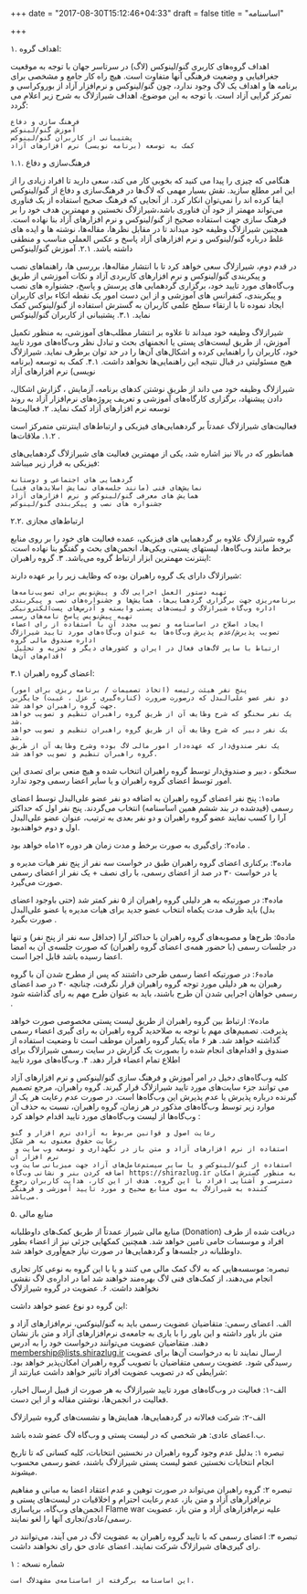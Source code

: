 +++
date = "2017-08-30T15:12:46+04:33"
draft = false
title = "اساسنامه"

+++

۱. اهداف گروه:

اهداف گروه‌های کاربری گنو/لینوکس (لاگ) در سرتاسر جهان با توجه به موقعیت جغرافیایی و وضعیت فرهنگی آنها متفاوت است. هیچ راه کار جامع و مشخصی برای برنامه ها و اهداف یک لاگ وجود ندارد، چون گنو/لینوکس و نرم‌افزار آزاد از بوروکراسی و تمرکز گرایی آزاد است. با توجه به این موضوع، اهداف شیرازلاگ به شرح زیر اعلام می گردد:

    فرهنگ سازی و دفاع
    آموزش گنو/لینوکس
    پشتیبانی از کاربران گنو/لینوکس
    کمک به توسعه (برنامه نویسی) نرم افزارهای آزاد

۱.۱. فرهنگ‌سازی و دفاع

هنگامی که چیزی را پیدا می کنید که بخوبی کار می کند، سعی دارید تا افراد زیادی را از این امر مطلع سازید. نقش بسیار مهمی که لاگ‌ها در فرهنگ‌سازی و دفاع از گنو/لینوکس ایفا کرده اند را نمی‌توان انکار کرد. از آنجایی که فرهنگ صحیح استفاده از یک فناوری می‌تواند مهمتر از خود آن فناوری باشد،شیرازلاگ نخستین و مهمترین هدف خود را بر فرهنگ سازی جهت استفاده صحیح از گنو/لینوکس و نرم افزارهای آزاد بنا نهاده است. همچنین شیرازلاگ وظیفه خود میداند تا در مقابل نظرها، مقاله‌ها، نوشته ها و ایده های غلط درباره گنو/لینوکس و نرم افزارهای آزاد پاسخ و عکس العملی مناسب و منطقی داشته باشد.
۲.۱. آموزش گنو/لینوکس

در قدم دوم، شیرازلاگ سعی خواهد کرد تا با انتشار مقاله‌ها، بررسی ها، راهنماهای نصب و پیکربندی گنو/لینوکس و نرم افزارهای کاربردی آزاد و نکات آموزشی از طریق وب‌گاه‌های مورد تایید خود، برگزاری گردهمایی های پرسش و پاسخ، جشنواره های نصب و پیکربندی، کنفرانس های آموزشی و از این دست امور یک نقطه اتکاء برای کاربران ایجاد نموده تا با ارتقاء سطح علمی کاربران به گسترش استفاده از گنو/لینوکس کمک نماید.
۳.۱. پشتیبانی از کاربران گنو/لینوکس

شیرازلاگ وظیفه خود میداند تا علاوه بر انتشار مطلب‌های آموزشی، به منظور تکمیل آموزش، از طریق لیست‌های پستی یا انجمنهای بحث و تبادل نظر وب‌گاه‌های مورد تایید خود، کاربران را راهنمایی کرده و اشکال‌های آن‌ها را در حد توان برطرف نماید. شیرازلاگ هیج مسئولیتی در قبال نتیجه این راهنمایی‌ها نخواهد داشت.
۴.۱. کمک به توسعه (برنامه نویسی) نرم افزارهای آزاد

شیرازلاگ وظیفه خود می داند از طریق نوشتن کدهای برنامه، آزمایش ، گزارش اشکال، دادن پیشنهاد، برگزاری کارگاه‌های آموزشی و تعریف پروژه‌های نرم‌افزار آزاد به روند توسعه نرم افزارهای آزاد کمک نماید.
۲. فعالیت‌ها

فعالیت‌های شیرازلاگ عمدتاً بر گردهمایی‌های فیزیکی و ارتباط‌های اینترنتی متمرکز است .
۱.۲. ملاقات‌ها

همانطور که در بالا نیز اشاره شد، یکی از مهمترین فعالیت های شیرازلاگ گردهمایی‌های فیزیکی به قرار زیر میباشد:

    گردهمایی های اجتماعی و دوستانه
    نمایش‌های فنی (مانند جلسه‌های نمایش اسلایدهای فنی)
    همایش های معرفی گنو/لینوکس و نرم افزارهای آزاد
    جشنواره های نصب و پیکربندی گنو/لینوکس

۲.۲. ارتباط‌های مجازی

گروه شیرازلاگ علاوه بر گردهمایی های فیزیکی، عمده فعالیت های خود را بر روی منابع برخط مانند وب‌گاه‌ها، لیستهای پستی، ویکی‌ها، انجمن‌های بحث و گفتگو بنا نهاده است. اینترنت مهمترین ابزار ارتباط گروه می‌باشد.
۳. گروه راهبران‌:

شیرازلاگ دارای یک گروه راهبران بوده که وظایف زیر را بر عهده دارند:

    تهیه دستور العمل اجرایی لاگ و پیش‌نویس برای تصویب‌نامه‌ها
    برنامه‌ریزی جهت برگزاری گردهمایی‌ها، همایش‌ها و جشنواره‌های نصب و پیکربندی
    اداره وب‌گاه شیرازلاگ و لیست‌های پستی وابسته و آدرس‌های پست‌الکترونیکی
    تهیه پیش‌نویس پاسخِ نامه‌های رسمی
    ایجاد اصلاح در اساسنامه و تصویب مجدد آن با استفاده از رای اعضاء
    تصویب پذیرش/عدم پذیرش وب‌گاه‌ها به عنوان وب‌گاه‌های مورد تایید شیرازلاگ
    اداره صندوق مالی گروه
     ارتباط با سایر لاگ‌های فعال در ایران و کشورهای دیگر و تجزیه و تحلیل اقدام‌های آن‌ها

۳.۱ اعضای گروه راهبران:

    پنج نفر هیئت رئیسه (اتخاذ تصمیمات / برنامه ریزی برای امور)
    دو نفر عضو علی‌البدل‌ که درصورت ضرورت (کناره‌گیری ، عزل ، غیبت) جایگزین جهت گروه راهبران خواهد شد.
    یک نفر سخنگو که شرح وظایف آن از طریق گروه راهبران تنظیم و تصویب خواهد شد‌‌‌‌.
    یک نفر دبیر که شرح وظایف آن از طریق گروه راهبران تنظیم و تصویب خواهد شد‌.
    یک نفر صندوق‌دار که عهده‌دار امور مالی لاگ بوده وشرح وظایف آن از طریق گروه راهبران تنظیم و تصویب خواهد شد‌.

سخنگو ، دبیر و صندوق‌دار توسط گروه راهبران اتنخاب شده و هیچ منعی برای تصدی این امور توسط اعضای گروه راهبران و یا سایر اعضا رسمی وجود ندارد.

ماده۱: پنج نفر اعضای گروه راهبران به اضافه دو نفر عضو علی‌البدل توسط اعضای رسمی (قیدشده در بند ششم همین اساسنامه) انتخاب می‌گردند. پنج نفر اول که حداکثر آرا را کسب نمایند عضو گروه راهبران و دو نفر بعدی به ترتیب، عنوان عضو علی‌البدل اول و دوم خواهندبود.

ماده۲: رای‌گیری به صورت برخط و مدت زمان هر دوره ۱۲ماه خواهد بود .

ماده۳: برکناری اعضای گروه راهبران طبق در خواست سه نفر از پنج نفر هیات مدیره و یا در خواست ۳۰ در صد از اعضای رسمی، با رای نصف + یک نفر از اعضای رسمی صورت می‌گیرد‌.

ماده۴: در صورتیکه به هر دلیلی گروه راهبران از ۵ نفر کمتر شد (حتی باوجود اعضای بدل) باید ظرف مدت یکماه انتخاب عضو جدید برای هیات مدیره یا عضو علی‌البدل صورت بگیرد .

ماده۵: طرح‌ها و مصوبه‌های گروه راهبران با حداکثر آرا (حداقل سه نفر از پنج نفر) و تنها در جلسات رسمی (با حضور همه‌ی اعضای گروه راهبران) که صورت جلسه‌ی آن به امضا اعضا رسیده باشد قابل اجرا است‌.

ماده۶: در صورتیکه اعضا رسمی طرحی داشتند که پس از مطرح شدن آن با گروه رهبران به هر دلیلی مورد توجه گروه راهبران قرار نگرفت، چنانچه ۳۰ در صد اعضای رسمی خواهان اجرایی شدن آن طرح باشند، باید به عنوان طرح مهم به رای گذاشته شود .

ماده۷: ارتباط بین گروه راهبران از طریق لیست پستی مخصوصی صورت خواهد پذیرفت. تصمیم‌های مهم با توجه به صلاحدید گروه راهبران به رای گیری اعضاء رسمی گذاشته خواهد شد. هر ۶ ماه یکبار گروه راهبران موظف است تا وضعیت استفاده از صندوق و اقدام‌های انجام شده را بصورت یک گزارش در سایت رسمی شیرازلاگ برای اطلاع تمام اعضاء قرار دهد.
۴. وب‌گاه‌های مورد تایید

کلیه وب‌گاه‌های دخیل در امر آموزش و فرهنگ سازی گنو/لینوکس و نرم افزارهای آزاد می توانند جزء سایت‌های مورد تایید شیرازلاگ قرار گیرند. گروه راهبران، مرجع تصمیم گیرنده درباره پذیرش یا عدم پذیرش این وب‌گاه‌ها است. در صورت عدم رعایت هر یک از موارد زیر توسط وب‌گاه‌های مذکور در هر زمان، گروه راهبران، نسبت به حذف آن وب‌گاه‌‌ها از لیست وب‌گاه‌های مورد تایید اقدام خواهد کرد :

    رعایت اصول و قوانین مربوط به آزادی نرم افزار و گنو
    رعایت حقوق معنوی به هر شکل
     استفاده از نرم افزارهای آزاد و متن باز در نگهداری و توسعه وب سایت و نرم افزار آن
    استفاده از گنو/لینوکس و یا سایر سیستم‌عامل‌های آزاد جهت میزبانی سایت وب
    اضافه کردن بنر و نشانی وب‌گاه https://shirazlug.ir به منظور گسترش امکان دسترسی و آشنایی افراد با این گروه. هدف از این کار، هدایت کاربران رجوع کننده به شیرازلاگ به سوی منابع صحیح و مورد تایید آموزشی و فرهنگی می‌باشد.

۵. منابع مالی

منابع مالی شیراز عمدتاً از طریق کمک‌های داوطلبانه (Donation) دریافت شده از طرف افراد و موسسات حامی تامین خواهد شد. همچنین کمکهایی جزئی نیز از اعضاء بطور داوطلبانه در جلسه‌ها و گردهمایی‌ها در صورت نیاز جمع‌آوری خواهد شد.

تبصره: موسسه‌هایی که به لاگ کمک مالی می کنند و یا با این گروه به نوعی کار تجاری انجام می‌دهند، از کمک‌های فنی لاگ بهره‌مند خواهند شد اما در اداره‌ی لاگ نقشی نخواهند داشت.
۶. عضویت در گروه شیرازلاگ

این گروه دو نوع عضو خواهد داشت:

الف. اعضای رسمی: متقاضیان عضویت رسمی باید به گنو/لینوکس، نرم‌افزارهای آزاد و متن باز باور داشته و این باور را با یاری به جامعه‌ی نرم‌افزارهای آزاد و متن باز نشان دهند. متقاضیان عضویت می‌توانند درخواست خود را به آدرس membership@lists.shirazlug.ir ارسال نمایند تا به درخواست آن‌ها برای عضویت رسیدگی شود. عضویت رسمی متقاضیان با تصویب گروه راهبران امکان‌پذیر خواهد بود. شرایطی که در تصویب عضویت افراد تاثیر خواهد داشت عبارتند از:

الف-۱: فعالیت در وب‌گاه‌های مورد تایید شیرازلاگ به هر صورت از قبیل ارسال اخبار، فعالیت در انجمن‌ها، نوشتن مقاله و از این دست.

الف-۲: شرکت فعالانه در گردهمایی‌ها، همایش‌ها و نشست‌های گروه شیرازلاگ

ب.اعضای عادی: هر شخصی که در لیست پستی و وب‌گاه لاگ عضو شده باشد.

تبصره ۱: بدلیل عدم وجود گروه راهبران در نخستین انتخابات، کلیه کسانی که تا تاریخ انجام انتخابات نخستین عضو لیست پستی شیرازلاگ باشند، عضو رسمی محسوب میشوند.

تبصره ۲: گروه راهبران می‌تواند در صورت توهین و عدم اعتقاد اعضا به مبانی و مفاهیم نرم‌افزارهای آزاد و متن باز، عدم رعایت احترام و اخلاقیات در لیست‌های پستی و انجمن‌های وب‌گاه، برپاسازی Flame war علیه نرم‌افزارهای آزاد و متن باز، عضویت رسمی/عادی/تجاری آنها را لغو نمایند.

تبصره ۳: اعضای رسمی که با تایید گروه راهبران به عضویت لاگ در می آیند، می‌توانند در رای گیری‌های شیرازلاگ شرکت نمایند. اعضای عادی حق رای نخواهند داشت.

شماره نسخه : ۱

    این اساسنامه برگرفته از اساسنامه‌ی مشهدلاگ است.
